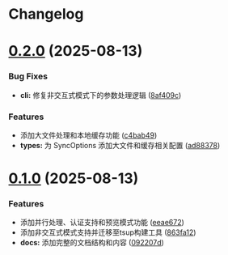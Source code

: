 # Changelog

# [0.2.0](https://github.com/flow-zy/sync-upstream/compare/v0.1.0...v0.2.0) (2025-08-13)


### Bug Fixes

* **cli:** 修复非交互式模式下的参数处理逻辑 ([8af409c](https://github.com/flow-zy/sync-upstream/commit/8af409cd7b216d8192ef6ef23a766df6b947d4c0))


### Features

* 添加大文件处理和本地缓存功能 ([c4bab49](https://github.com/flow-zy/sync-upstream/commit/c4bab4938c6c93fc781fae7e2bc1a97c82bea9a3))
* **types:** 为 SyncOptions 添加大文件和缓存相关配置 ([ad88378](https://github.com/flow-zy/sync-upstream/commit/ad88378f1ab47190178a23ea572d813b9a860ee2))

# [0.1.0](https://github.com/flow-zy/sync-upstream/compare/v0.0.2...v0.1.0) (2025-08-13)


### Features

* 添加并行处理、认证支持和预览模式功能 ([eeae672](https://github.com/flow-zy/sync-upstream/commit/eeae672bbc5fab069cffe237e64e1e9886a4b250))
* 添加非交互式模式支持并迁移至tsup构建工具 ([863fa12](https://github.com/flow-zy/sync-upstream/commit/863fa12ef98e2b65be9d57e02e83c729ee387dd3))
* **docs:** 添加完整的文档结构和内容 ([092207d](https://github.com/flow-zy/sync-upstream/commit/092207dc4a090efdccdafcd6c1a6b49e7a94eb36))
